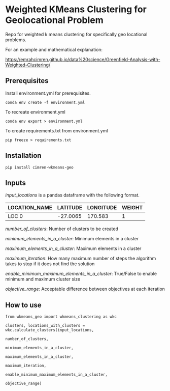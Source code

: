 **Weighted KMeans Clustering for Geolocational Problem**
=================

Repo for weighted k means clustering for specifically geo locational problems. 

For an example and mathematical explanation:

https://emrahcimren.github.io/data%20science/Greenfield-Analysis-with-Weighted-Clustering/

Prerequisites
-------------

Install environment.yml for prerequisites.

```
conda env create -f environment.yml
```

To recreate environment.yml

```
conda env export > environment.yml
```

To create requirements.txt from environment.yml

```
pip freeze > requirements.txt
```

Installation
------------

```
pip install cimren-wkmeans-geo
```

Inputs
------

*input_locations* is a pandas dataframe with the following format.

LOCATION_NAME | LATITUDE | LONGITUDE | WEIGHT
--- | --- | --- | --- 
LOC 0 | -27.0065 | 170.583 | 1

*number_of_clusters*: Number of clusters to be created

*minimum_elements_in_a_cluster*: Minimum elements in a cluster

*maximum_elements_in_a_cluster*: Maximum elements in a cluster

*maximum_iteration*: How many maximum number of steps the algorithm takes to stop if it does not find the solution

*enable_minimum_maximum_elements_in_a_cluster*: True/False to enable minimum and maximum cluster size

*objective_range*: Acceptable difference between objectives at each iteration

How to use
----------

```
from wkmeans_geo import wkmeans_clustering as wkc

clusters, locations_with_clusters = wkc.calculate_clusters(input_locations,
                                                                   number_of_clusters,
                                                                   minimum_elements_in_a_cluster,
                                                                   maximum_elements_in_a_cluster,
                                                                   maximum_iteration,
                                                                   enable_minimum_maximum_elements_in_a_cluster,
                                                                   objective_range)
```
